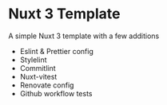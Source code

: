 # Nuxt 3 Template

A simple Nuxt 3 template with a few additions

- Eslint & Prettier config
- Stylelint
- Commitlint
- Nuxt-vitest
- Renovate config
- Github workflow tests